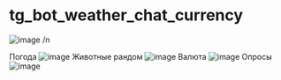 # tg_bot_weather_chat_currency
![image](https://user-images.githubusercontent.com/97764479/236226516-e3f1e897-2212-4836-b236-fe7b52e98d8b.png) /n

Погода 
![image](https://user-images.githubusercontent.com/97764479/236227323-2eb88364-0e6e-4162-8197-1469e9b9f63f.png)
Животные рандом
![image](https://user-images.githubusercontent.com/97764479/236227672-6e4502a4-63bf-4ae9-8b77-207cc6e5021f.png)
Валюта
![image](https://user-images.githubusercontent.com/97764479/236228374-45ab510b-f7b0-4499-a0e8-ad5025d67b04.png)
Опросы
![image](https://user-images.githubusercontent.com/97764479/236228586-0fbae9f4-cb00-421b-b13b-c997e92d5a6d.png)
